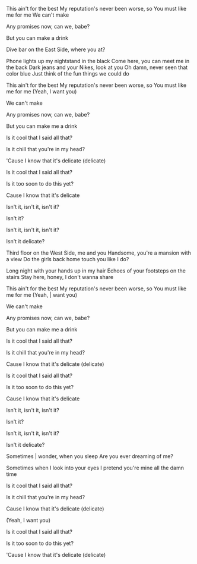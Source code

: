 This ain't for the best My reputation's never been worse, so You must like me for me We can't make

Any promises now, can we, babe?

But you can make a drink

Dive bar on the East Side, where you at?

Phone lights up my nightstand in the black Come here, you can meet me in the back Dark jeans and your Nikes, look at you Oh damn, never seen that color blue Just think of the fun things we could do

This ain't for the best My reputation's never been worse, so You must like me for me (Yeah, I want you)

We can't make

Any promises now, can we, babe?

But you can make me a drink

Is it cool that I said all that?

Is it chill that you're in my head?

'Cause I know that it's delicate (delicate)

Is it cool that I said all that?

Is it too soon to do this yet?

Cause I know that it's delicate

Isn't it, isn't it, isn't it?

Isn't it?

Isn't it, isn't it, isn't it?

Isn't it delicate?

Third floor on the West Side, me and you Handsome, you're a mansion with a view Do the girls back home touch you like I do?

Long night with your hands up in my hair Echoes of your footsteps on the stairs Stay here, honey, I don't wanna share

This ain't for the best My reputation's never been worse, so You must like me for me (Yeah, | want you)

We can't make

Any promises now, can we, babe?

But you can make me a drink

Is it cool that I said all that?

Is it chill that you're in my head?

Cause I know that it's delicate (delicate)

Is it cool that I said all that?

Is it too soon to do this yet?

Cause I know that it's delicate

Isn't it, isn't it, isn't it?

Isn't it?

Isn't it, isn't it, isn't it?

Isn't it delicate?

Sometimes | wonder, when you sleep Are you ever dreaming of me?

Sometimes when I look into your eyes I pretend you're mine all the damn time

Is it cool that I said all that?

Is it chill that you're in my head?

Cause I know that it's delicate (delicate)

(Yeah, I want you)

Is it cool that I said all that?

Is it too soon to do this yet?

'Cause I know that it's delicate (delicate)